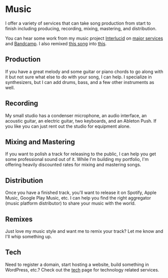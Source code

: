 # Music

I offer a variety of services that can take song production from start to finish including producing, recording, mixing, mastering, and distribution.

You can hear some work from my music project [Interlucid](https://interlucid.com/) on [major services](https://interlucid.com/links/self-aware.html) and [Bandcamp](https://interlucid.bandcamp.com/).  I also remixed [this song](https://soundcloud.com/the-arts-3/so-much) into [this](https://interlucid.bandcamp.com/track/so-much-interlucid-remix).

## Production

If you have a great melody and some guitar or piano chords to go along with it but not sure what else to do with your song, I can help.  I specialize in synthesizers, but I can add drums, bass, and a few other instruments as well.

## Recording

My small studio has a condenser microphone, an audio interface, an acoustic guitar, an electric guitar, two keyboards, and an Ableton Push.  If you like you can just rent out the studio for equipment alone.

## Mixing and Mastering

If you want to polish a track for releasing to the public, I can help you get some professional sound out of it.  While I'm building my portfolio, I'm offering heavily discounted rates for mixing and mastering songs.

## Distribution

Once you have a finished track, you'll want to release it on Spotify, Apple Music, Google Play Music, etc.  I can help you find the right aggregator (music platform distributor) to share your music with the world.

## Remixes

Just love my music style and want me to remix your track?  Let me know and I'll whip something up.

## Tech

Need to register a domain, start hosting a website, build something in WordPress, etc.?  Check out the [tech](/tech) page for technology related services.